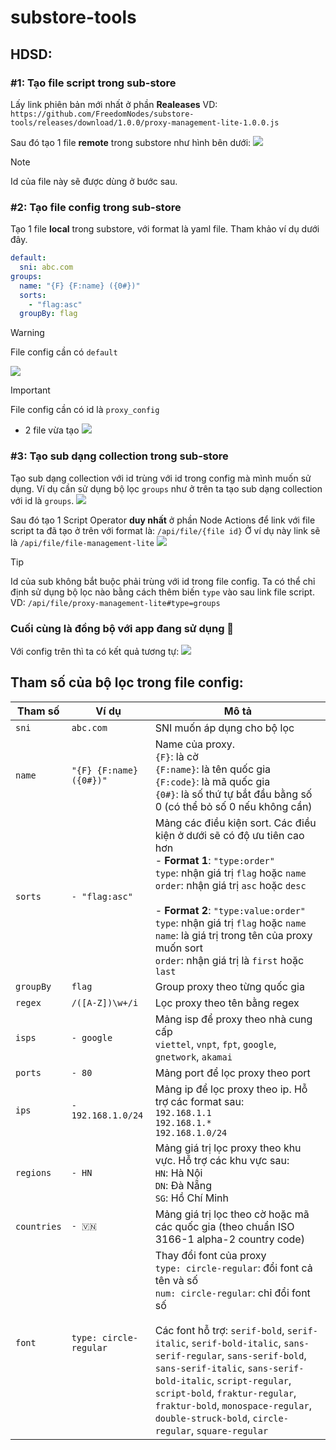 # substore-tools

## HDSD:

### #1: Tạo file script trong sub-store

Lấy link phiên bản mới nhất ở phần **Realeases**
VD: `https://github.com/FreedomNodes/substore-tools/releases/download/1.0.0/proxy-management-lite-1.0.0.js`

Sau đó tạo 1 file **remote** trong substore như hình bên dưới:
![](/assets/images/substore-file-1.jpg)

> [!NOTE]
> Id của file này sẽ được dùng ở bước sau.

### #2: Tạo file config trong sub-store

Tạo 1 file **local** trong substore, với format là yaml file. Tham khảo ví dụ dưới đây.

```yaml
default:
  sni: abc.com
groups:
  name: "{F} {F:name} ({0#})"
  sorts:
    - "flag:asc"
  groupBy: flag
```

> [!WARNING]
> File config cần có `default`

![](/assets/images/substore-file-2.jpeg)

> [!IMPORTANT]
> File config cần có id là `proxy_config`

- 2 file vừa tạo
  ![](/assets/images/substore-file-3.jpeg)

### #3: Tạo sub dạng collection trong sub-store

Tạo sub dạng collection với id trùng với id trong config mà mình muốn sử dụng.
Ví dụ cần sử dụng bộ lọc `groups` như ở trên ta tạo sub dạng collection với id là `groups`.
![](/assets/images/substore-sub-1.jpg)

Sau đó tạo 1 Script Operator **duy nhất** ở phần Node Actions để link với file script ta đã tạo ở trên với format là: `/api/file/{file id}`
Ở ví dụ này link sẽ là `/api/file/file-management-lite`
![](/assets/images/substore-sub-2.jpeg)

> [!TIP]
> Id của sub không bắt buộc phải trùng với id trong file config. Ta có thể chỉ định sử dụng bộ lọc nào bằng cách thêm biến `type` vào sau link file script. VD: `/api/file/proxy-management-lite#type=groups`

### Cuối cùng là đồng bộ với app đang sử dụng 🎉

Với config trên thì ta có kết quả tương tự:
![](/assets/images/surge-1.jpeg)

## Tham số của bộ lọc trong file config:

| Tham số     | Ví dụ                   | Mô tả                                                                                                                                                                                                                                                                                                                                                                                                                                         |
| ----------- | ----------------------- | --------------------------------------------------------------------------------------------------------------------------------------------------------------------------------------------------------------------------------------------------------------------------------------------------------------------------------------------------------------------------------------------------------------------------------------------- |
| `sni`       | `abc.com`               | SNI muốn áp dụng cho bộ lọc                                                                                                                                                                                                                                                                                                                                                                                                                   |
| `name`      | `"{F} {F:name} ({0#})"` | Name của proxy. <br> `{F}`: là cờ <br> `{F:name}`: là tên quốc gia <br>`{F:code}`: là mã quốc gia <br> `{0#}`: là số thứ tự bắt đầu bằng số 0 (có thể bỏ số 0 nếu không cần)                                                                                                                                                                                                                                                                  |
| `sorts`     | `- "flag:asc"`          | Mảng các điều kiện sort. Các điều kiện ở dưới sẽ có độ ưu tiên cao hơn <br> - **Format 1**: `"type:order"`<br> `type`: nhận giá trị `flag` hoặc `name` <br> `order`: nhận giá trị `asc` hoặc `desc` <br><br> - **Format 2**: `"type:value:order"`<br> `type`: nhận giá trị `flag` hoặc `name` <br> `name`: là giá trị trong tên của proxy muốn sort <br> `order`: nhận giá trị là `first` hoặc `last`                                         |
| `groupBy`   | `flag`                  | Group proxy theo từng quốc gia                                                                                                                                                                                                                                                                                                                                                                                                                |
| `regex`     | `/([A-Z])\w+/i`         | Lọc proxy theo tên bằng regex                                                                                                                                                                                                                                                                                                                                                                                                                 |
| `isps`      | `- google`              | Mảng isp để proxy theo nhà cung cấp <br> `viettel`, `vnpt`, `fpt`, `google`, `gnetwork`, `akamai`                                                                                                                                                                                                                                                                                                                                             |
| `ports`     | `- 80`                  | Mảng port để lọc proxy theo port                                                                                                                                                                                                                                                                                                                                                                                                              |
| `ips`       | `- 192.168.1.0/24`      | Mảng ip để lọc proxy theo ip. Hỗ trợ các format sau: <br> `192.168.1.1` <br> `192.168.1.*` <br> `192.168.1.0/24`                                                                                                                                                                                                                                                                                                                              |
| `regions`   | `- HN`                  | Mảng giá trị lọc proxy theo khu vực. Hỗ trợ các khu vực sau: <br> `HN`: Hà Nội <br> `DN`: Đà Nẵng <br> `SG`: Hồ Chí Minh                                                                                                                                                                                                                                                                                                                      |
| `countries` | `- 🇻🇳`                  | Mảng giá trị lọc theo cờ hoặc mã các quốc gia (theo chuẩn ISO 3166-1 alpha-2 country code)                                                                                                                                                                                                                                                                                                                                                    |
| `font`      | `type: circle-regular`  | Thay đổi font của proxy <br> `type: circle-regular`: đổi font cả tên và số <br> `num: circle-regular`: chỉ đổi font số <br><br> Các font hỗ trợ: `serif-bold`, `serif-italic`, `serif-bold-italic`, `sans-serif-regular`, `sans-serif-bold`, `sans-serif-italic`, `sans-serif-bold-italic`, `script-regular`, `script-bold`, `fraktur-regular`, `fraktur-bold`, `monospace-regular`, `double-struck-bold`, `circle-regular`, `square-regular` |
